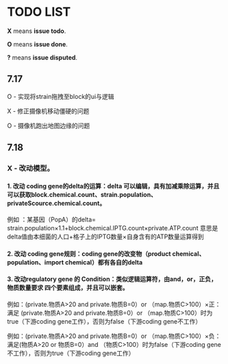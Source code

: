 # TODO LIST

**X** means **issue todo**.

**O** means **issue done**.

**?** means **issue disputed**.

## 7.17

O - 实现将strain拖拽至block的ui与逻辑

X - 修正摄像机移动僵硬的问题

O - 摄像机跑出地图边缘的问题

## 7.18

### X - 改动模型。
#### 1. 改动 coding gene的delta的运算：delta 可以编辑，具有加减乘除运算，并且可以获取block.chemical.count、strain.population、privateScource.chemical.count。

例如 ：某基因（PopA）的delta= strain.population×1.1+block.chemical.IPTG.count×private.ATP.count 意思是delta值由本细菌的人口+格子上的IPTG数量×自身含有的ATP数量运算得到

#### 2. 改动 coding gene规则：coding gene的改变物（product chemical、population、import chemical）都有各自的delta

#### 3. 改动regulatory gene 的 Condition：类似逻辑运算符，由and，or，正负，物质数量要求 四个要素组成，并且可以嵌套。

例如：(private.物质A>20 and private.物质B=0）or （map.物质C>100）×正：满足 (private.物质A>20 and private.物质B=0）or （map.物质C>100）时为true（下游coding gene工作），否则为false（下游coding gene不工作）

例如：(private.物质A>20 and private.物质B=0）or （map.物质C>100）×负：满足(物质A>20 or 物质B=0）and （物质C>100）时为false（下游coding gene不工作），否则为true（下游coding gene工作）

